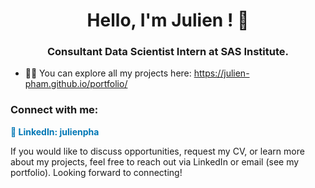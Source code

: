 <h1 align="center">Hello, I'm Julien ! 👋</h1>
<h3 align="center">Consultant Data Scientist Intern at SAS Institute.</h3>

- 👨‍💻 You can explore all my projects here: <a href="https://julien-pham.github.io/portfolio/" target="_blank">https://julien-pham.github.io/portfolio/</a>

<h3 align="left">Connect with me:</h3>
<p align="left">
  <a href="https://linkedin.com/in/julienpha" target="_blank" style="text-decoration:none; font-weight:bold; color:#0077b5;">
    🔗 LinkedIn: julienpha
  </a>
</p>

<p>If you would like to discuss opportunities, request my CV, or learn more about my projects, feel free to reach out via LinkedIn or email (see my portfolio). Looking forward to connecting!</p>
